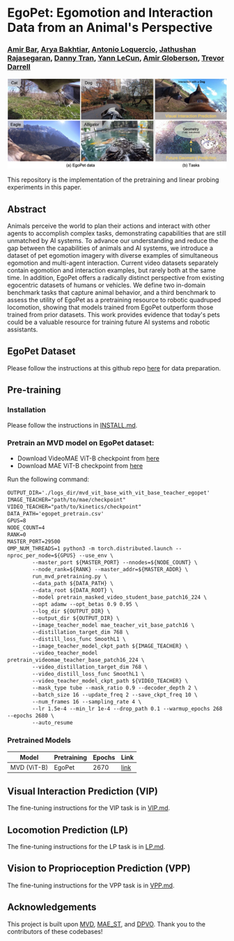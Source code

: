 # EgoPet: Egomotion and Interaction Data from an Animal's Perspective
### [Amir Bar](https://amirbar.net), [Arya Bakhtiar](), [Antonio Loquercio](https://antonilo.github.io/), [Jathushan Rajasegaran](https://people.eecs.berkeley.edu/~jathushan/), [Danny Tran](), [Yann LeCun](https://yann.lecun.com/), [Amir Globerson](http://www.cs.tau.ac.il/~gamir/), [Trevor Darrell](https://people.eecs.berkeley.edu/~trevor/)
<p align="center">
  <img src="images/teaser.png" width="750">
</p>

This repository is the implementation of the pretraining and linear probing experiments in this paper.

## Abstract
Animals perceive the world to plan their actions and interact with other agents to accomplish complex tasks, demonstrating capabilities that are still unmatched by AI systems. To advance our understanding and reduce the gap between the capabilities of animals and AI systems, we introduce a dataset of pet egomotion imagery with diverse examples of simultaneous egomotion and multi-agent interaction. Current video datasets separately contain egomotion and interaction examples, but rarely both at the same time. In addition, EgoPet offers a radically distinct perspective from existing egocentric datasets of humans or vehicles.  We define two in-domain benchmark tasks that capture animal behavior, and a third benchmark to assess the utility of EgoPet as a pretraining resource to robotic quadruped locomotion, showing that models trained from EgoPet outperform those trained from prior datasets. This work provides evidence that today's pets could be a valuable resource for training future AI systems and robotic assistants.

## EgoPet Dataset
Please follow the instructions at this github repo [here](https://github.com/bakhtiararya/EgoPet_dataset_download) for data preparation.

## Pre-training
### Installation
Please follow the instructions in [INSTALL.md](INSTALL.md).

### Pretrain an MVD model on EgoPet dataset:
* Download VideoMAE ViT-B checkpoint from [here](https://drive.google.com/file/d/1tEhLyskjb755TJ65ptsrafUG2llSwQE1/view)
* Download MAE ViT-B checkpoint from [here](https://dl.fbaipublicfiles.com/mae/pretrain/mae_pretrain_vit_base.pth)

Run the following command:
```
OUTPUT_DIR='./logs_dir/mvd_vit_base_with_vit_base_teacher_egopet'
IMAGE_TEACHER="path/to/mae/checkpoint"
VIDEO_TEACHER="path/to/kinetics/checkpoint"
DATA_PATH='egopet_pretrain.csv'
GPUS=8
NODE_COUNT=4
RANK=0
MASTER_PORT=29500
OMP_NUM_THREADS=1 python3 -m torch.distributed.launch --nproc_per_node=${GPUS} --use_env \
        --master_port ${MASTER_PORT} --nnodes=${NODE_COUNT} \
        --node_rank=${RANK} --master_addr=${MASTER_ADDR} \
        run_mvd_pretraining.py \
        --data_path ${DATA_PATH} \
        --data_root ${DATA_ROOT} \
        --model pretrain_masked_video_student_base_patch16_224 \
        --opt adamw --opt_betas 0.9 0.95 \
        --log_dir ${OUTPUT_DIR} \
        --output_dir ${OUTPUT_DIR} \
        --image_teacher_model mae_teacher_vit_base_patch16 \
        --distillation_target_dim 768 \
        --distill_loss_func SmoothL1 \
        --image_teacher_model_ckpt_path ${IMAGE_TEACHER} \
        --video_teacher_model pretrain_videomae_teacher_base_patch16_224 \
        --video_distillation_target_dim 768 \
        --video_distill_loss_func SmoothL1 \
        --video_teacher_model_ckpt_path ${VIDEO_TEACHER} \
        --mask_type tube --mask_ratio 0.9 --decoder_depth 2 \
        --batch_size 16 --update_freq 2 --save_ckpt_freq 10 \
        --num_frames 16 --sampling_rate 4 \
        --lr 1.5e-4 --min_lr 1e-4 --drop_path 0.1 --warmup_epochs 268 --epochs 2680 \
        --auto_resume
```

### Pretrained Models
| Model             | Pretraining | Epochs | Link |
|-------------------|-------------|--------|------|
| MVD (ViT-B) | EgoPet    | 2670   |   [link](https://drive.google.com/file/d/1_Ky73DpjvSh5k4g-xhWE6QTndRlfUTHp/view?usp=sharing)   |

## Visual Interaction Prediction (VIP)

The fine-tuning instructions for the VIP task is in [VIP.md](VIP.md).

## Locomotion Prediction (LP)

The fine-tuning instructions for the LP task is in [LP.md](LP.md).

## Vision to Proprioception Prediction (VPP)

The fine-tuning instructions for the VPP task is in [VPP.md](VPP.md).

## Acknowledgements

This project is built upon [MVD](https://github.com/ruiwang2021/mvd/tree/main), [MAE_ST](https://github.com/facebookresearch/mae_st), and [DPVO](https://github.com/princeton-vl/DPVO). Thank you to the contributors of these codebases!